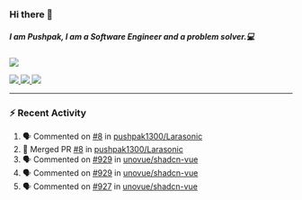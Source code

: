 ### Hi there 👋

##### I am Pushpak, I am a Software Engineer and a problem solver.💻

<a href='https://twitter.com/pushpak1300'><a href="https://pushpak1300.me/" target="_blank">
  <img src="https://img.shields.io/badge/website-%23E34F26.svg?&style=for-the-badge" />
</a> 
 
 <a href="https://twitter.com/pushpak1300" target="_blank">
  <img src="https://img.shields.io/badge/twitter-%231DA1F2.svg?&style=for-the-badge&logo=twitter&logoColor=white" />
</a> 

<a href="https://www.linkedin.com/in/pushpak-c-286b17b1/" target="_blank">
  <img src="https://img.shields.io/badge/linkedin-%230077B5.svg?&style=for-the-badge&logo=linkedin&logoColor=white" />
</a> 

<a href="https://dev.to/pushpak1300/" target="_blank">
  <img src="http://img.shields.io/badge/dev.to-gray?style=for-the-badge&logo=dev.to&?logoColor=white?logoWidth=100?label=" />
</a> 


</p>

---

### ⚡ Recent Activity

<!--START_SECTION:activity-->
1. 🗣 Commented on [#8](https://github.com/pushpak1300/Larasonic/pull/8#issuecomment-2530546299) in [pushpak1300/Larasonic](https://github.com/pushpak1300/Larasonic)
2. 🎉 Merged PR [#8](https://github.com/pushpak1300/Larasonic/pull/8) in [pushpak1300/Larasonic](https://github.com/pushpak1300/Larasonic)
3. 🗣 Commented on [#929](https://github.com/unovue/shadcn-vue/issues/929#issuecomment-2529207603) in [unovue/shadcn-vue](https://github.com/unovue/shadcn-vue)
4. 🗣 Commented on [#929](https://github.com/unovue/shadcn-vue/issues/929#issuecomment-2522381527) in [unovue/shadcn-vue](https://github.com/unovue/shadcn-vue)
5. 🗣 Commented on [#927](https://github.com/unovue/shadcn-vue/pull/927#issuecomment-2519163184) in [unovue/shadcn-vue](https://github.com/unovue/shadcn-vue)
<!--END_SECTION:activity-->
